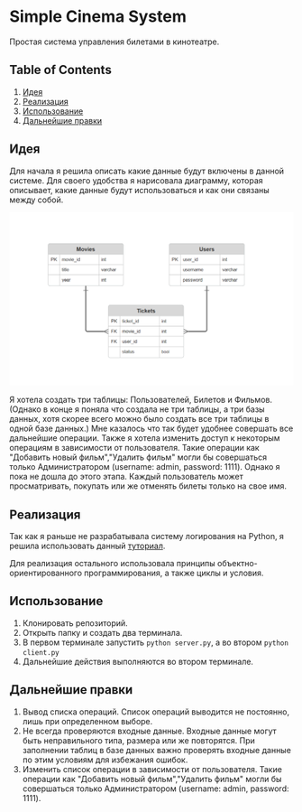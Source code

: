 # Simple Cinema System

Простая система управления билетами в кинотеатре.

## Table of Contents
1. [Идея](#идея)
2. [Реализация](#реализация)
3. [Использование](#использование)
4. [Дальнейшие правки](#правки)
   
 <a id="идея"></a>
## Идея
Для начала я решила описать какие данные будут включены в данной системе. Для своего удобства я нарисовала диаграмму, которая описывает, какие данные будут использоваться и как они связаны между собой. 

![erd](/simple_erd.PNG)

Я хотела создать три таблицы: Пользователей, Билетов и Фильмов. (Однако в конце я поняла что создала не три таблицы, а три базы данных, хотя скорее всего можно было создать все три таблицы в одной базе данных.)
Мне казалось что так будет удобнее совершать все дальнейшие операции. 
Также я хотела изменить доступ к некоторым операциям в зависимости от пользователя. Такие операции как "Добавить новый фильм","Удалить фильм" могли бы совершаться только Администратором (username: admin, password: 1111). Однако я пока не дошла до этого этапа. 
Каждый пользователь может просматривать, покупать или же отменять билеты только на свое имя.

 <a id="реализация"></a>
## Реализация

Так как я раньше не разрабатывала систему логирования на Python, я решила использовать данный [туториал](https://www.youtube.com/watch?v=3NEzo3CfbPg&ab_channel=NeuralNine).

Для реализация остального использовала принципы объектно-ориентированного программирования, а также циклы и условия. 

 <a id="использование"></a>
## Использование

1. Клонировать репозиторий.
2. Открыть папку и создать два терминала.
3. В первом терминале запустить `python server.py`, а во втором `python client.py`
4. Дальнейшие действия выполняются во втором терминале.

 <a id="правки"></a>
## Дальнейшие правки
1. Вывод списка операций. Список операций выводится не постоянно, лишь при определенном выборе.
2. Не всегда проверяются входные данные. Входные данные могут быть неправильного типа, размера или же повторятся. При заполнении таблиц в базе данных важно проверять входные данные по этим условиям для избежания ошибок.
3. Изменить список операции в зависимости от пользователя. Такие операции как "Добавить новый фильм","Удалить фильм" могли бы совершаться только Администратором (username: admin, password: 1111).


